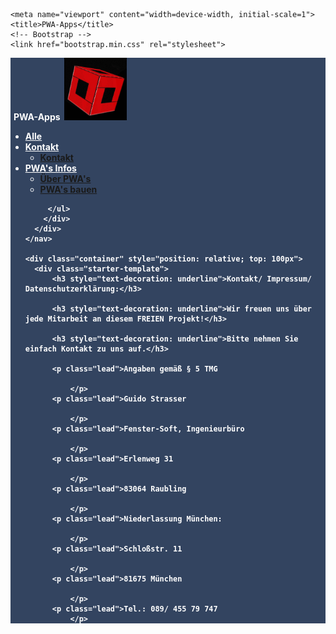 <html lang="de">
  <head>
    <meta charset="utf-8">
    <meta http-equiv="X-UA-Compatible" content="IE=edge">
    <meta content="Dipl.-Ing. (FH) Guido Strasser" name="author">
 	<link rel="shortcut icon" type="image/x-icon" href="favicon.ico"> 
 	
    <meta name="viewport" content="width=device-width, initial-scale=1">    
    <title>PWA-Apps</title>
    <!-- Bootstrap -->
    <link href="bootstrap.min.css" rel="stylesheet">	    
  </head>  
  <body>
   <!-- Fixierte Navbar -->
    <nav class="navbar navbar-inverse navbar-fixed-top" style="background-color: #334460; color: #FFFFFF; font-weight: bold; top: 15px;">
      <div class="container" style="color: #FFFFFF; ">
        <div class="navbar-header" style="margin-right: 5px; margin-left: 5px; text-align: left;">
          PWA-Apps&nbsp;  
	<img alt="Logo" height="100" src="images/Logint1.gif" width="100"></div>
        <div id="navbar" class="navbar-collapse collapse">
          <ul class="nav navbar-nav">
            <li><a href="index.html" style="color: #FFFFFF">Alle</a></li>                      
           <li class="dropdown">
              <a href="#" class="dropdown-toggle" data-toggle="dropdown" role="button" aria-haspopup="true" aria-expanded="false" style="color: #FFFFFF">Kontakt<span class="caret"></span></a>
              <ul class="dropdown-menu">
				<li><a href="kontakt.html">Kontakt</a></li>				
			  </ul>
			</li>
			<li class="dropdown">
              <a href="#" class="dropdown-toggle" data-toggle="dropdown" role="button" aria-haspopup="true" aria-expanded="false" style="color: #FFFFFF">PWA's Infos<span class="caret"></span></a>
              <ul class="dropdown-menu">
				<li><a href="pwa.html">Über PWA's</a></li>
				<li><a href="baupwa.html">PWA's bauen</a></li>
			  </ul>
			</li>
			
         </ul>
        </div>
      </div>
    </nav>	
    
    <div class="container" style="position: relative; top: 100px">
      <div class="starter-template">
		  <h3 style="text-decoration: underline">Kontakt/ Impressum/ Datenschutzerklärung:</h3>
		  
		  <h3 style="text-decoration: underline">Wir freuen uns über jede Mitarbeit an diesem FREIEN Projekt!</h3>
		  
		  <h3 style="text-decoration: underline">Bitte nehmen Sie einfach Kontakt zu uns auf.</h3>
		  
		  <p class="lead">Angaben gemäß § 5 TMG

    		  </p>
		  <p class="lead">Guido Strasser

    		  </p>
		  <p class="lead">Fenster-Soft, Ingenieurbüro

    		  </p>
		  <p class="lead">Erlenweg 31

    		  </p>
		  <p class="lead">83064 Raubling

    		  </p>
		  <p class="lead">Niederlassung München:

    		  </p>
		  <p class="lead">Schloßstr. 11

    		  </p>
		  <p class="lead">81675 München

    		  </p>
		  <p class="lead">Tel.: 089/ 455 79 747    		  
    		  </p>
		  
